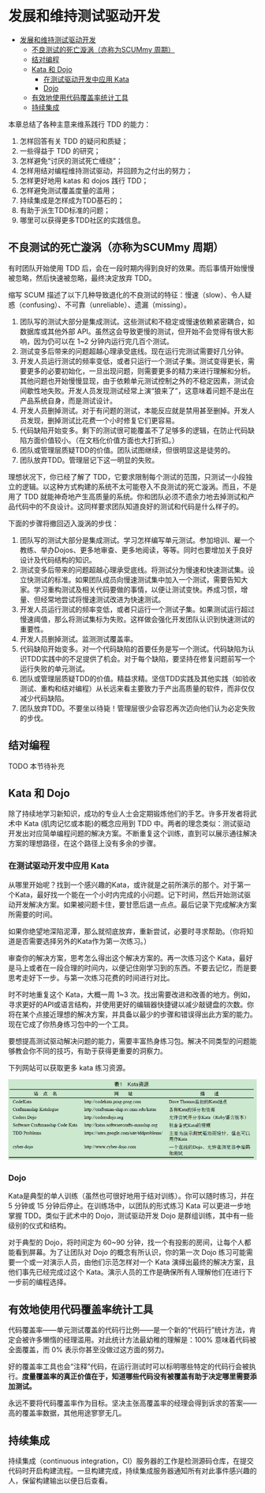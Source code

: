 # 发展和维持测试驱动开发

- [发展和维持测试驱动开发](#发展和维持测试驱动开发)
  - [不良测试的死亡漩涡（亦称为SCUMmy 周期）](#不良测试的死亡漩涡亦称为scummy-周期)
  - [结对编程](#结对编程)
  - [Kata 和 Dojo](#kata-和-dojo)
    - [在测试驱动开发中应用 Kata](#在测试驱动开发中应用-kata)
    - [Dojo](#dojo)
  - [有效地使用代码覆盖率统计工具](#有效地使用代码覆盖率统计工具)
  - [持续集成](#持续集成)

本章总结了各种主意来维系践行 TDD 的能力：

1. 怎样回答有关 TDD 的疑问和质疑；
2. 一些得益于 TDD 的研究；
3. 怎样避免“讨厌的测试死亡缠绕”；
4. 怎样用结对编程维持测试驱动，并回顾为之付出的努力；
5. 怎样更好地用 katas 和 dojos 践行 TDD；
6. 怎样避免测试覆盖度量的滥用；
7. 持续集成是怎样成为TDD基石的；
8. 有助于派生TDD标准的问题；
9. 哪里可以获得更多TDD社区的实践信息。

## 不良测试的死亡漩涡（亦称为SCUMmy 周期）

有时团队开始使用 TDD 后，会在一段时期内得到良好的效果。而后事情开始慢慢被忽略，然后快速被忽略，最终决定放弃 TDD。

缩写 SCUM 描述了以下几种导致退化的不良测试的特征：慢速（slow）、令人疑惑（confusing）、不可靠（unreliable）、遗漏（missing）。

1. 团队写的测试大部分是集成测试。这些测试和不稳定或慢速依赖紧密耦合，如数据库或其他外部 API。虽然这会导致更慢的测试，但开始不会觉得有很大影响，因为仍可以在 1~2 分钟内运行完几百个测试。
2. 测试变多后带来的问题超越心理承受底线。现在运行完测试需要好几分钟。
3. 开发人员运行测试的频率变低，或者只运行一个测试子集。测试变得更长，需要更多的必要初始化，一旦出现问题，则需要更多的精力来进行理解和分析。其他问题也开始慢慢显现，由于依赖单元测试控制之外的不稳定因素，测试会间歇性地失败。开发人员发现测试经常上演“狼来了”，这意味着问题不是出在产品系统自身，而是测试设计。
4. 开发人员删掉测试。对于有问题的测试，本能反应就是禁用甚至删掉。开发人员发现，删掉测试比花费一个小时修复它们更容易。
5. 代码缺陷开始变多。剩下的测试很可能覆盖不了足够多的逻辑，在防止代码缺陷方面价值较小。（在文档化价值方面也大打折扣。）
6. 团队或管理层质疑TDD的价值。团队试图继续，但很明显这是徒劳的。
7. 团队放弃TDD。管理层记下这一明显的失败。

理想状况下，你已经了解了 TDD，它要求限制每个测试的范围，只测试一小段独立的逻辑。以这种方式构建的系统不太可能卷入不良测试的死亡漩涡。而且，不是用了 TDD 就能神奇地产生高质量的系统。你和团队必须不遗余力地去掉测试和产品代码中的不良设计。这同样要求团队知道良好的测试和代码是什么样子的。

下面的步骤将撤回迈入漩涡的步伐：

1. 团队写的测试大部分是集成测试。学习怎样编写单元测试。参加培训、雇一个教练、举办Dojos、更多地审查、更多地阅读，等等。同时也要增加关于良好设计及代码结构的知识。
2. 测试变多后带来的问题超越心理承受底线。将测试分为慢速和快速测试集。设立快测试的标准。如果团队成员向慢速测试集中加入一个测试，需要告知大家。学习重构测试及相关代码要做的事情，以便让测试变快。养成习惯，增量、但经常地尝试将慢速测试改进为快速测试。
3. 开发人员运行测试的频率变低，或者只运行一个测试子集。如果测试运行超过慢速阈值，那么将测试集标为失败。这样做会强化开发团队认识到快速测试的重要性。
4. 开发人员删掉测试。监测测试覆盖率。
5. 代码缺陷开始变多。对一个代码缺陷的首要任务是写一个测试。代码缺陷为认识TDD实践中的不足提供了机会。对于每个缺陷，要坚持在修复问题前写一个运行失败的单元测试。
6. 团队或管理层质疑TDD的价值。精益求精。坚信TDD实践及其他实践（如验收测试、重构和结对编程）从长远来看主要致力于产出高质量的软件，而非仅仅减少代码缺陷。
7. 团队放弃TDD。不要坐以待毙！管理层很少会容忍再次迈向他们认为必定失败的步伐。

## 结对编程

TODO 本节待补充

## Kata 和 Dojo

除了持续地学习新知识，成功的专业人士会定期锻炼他们的手艺。许多开发者将武术中 Kata (肌肉记忆或本能)的概念应用到 TDD 中。两者的理念类似：测试驱动开发出对应简单编程问题的解决方案。不断重复这个训练，直到可以展示通往解决方案的理想路径，在这个路径上没有多余的步骤。

### 在测试驱动开发中应用 Kata

从哪里开始呢？找到一个感兴趣的Kata，或许就是之前所演示的那个。对于第一个Kata，最好找一个能在一个小时内完成的小问题。记下时间，然后开始测试驱动开发解决方案。如果被问题卡住，要甘愿后退一点点。最后记录下完成解决方案所需要的时间。

如果你绝望地深陷泥潭，那么就彻底放弃，重新尝试，必要时寻求帮助。（你将知道是否需要选择另外的Kata作为第一次练习。）

审查你的解决方案，思考怎么得出这个解决方案的。再一次练习这个 Kata，最好是马上或者在一段合理的时间内，以便记住刚学习到的东西。不要去记忆，而是要思考走好下一步。与第一次练习花费的时间进行对比。

时不时地重复这个 Kata，大概一周 1~3 次。找出需要改进和改善的地方。例如，寻求更好的API或语言结构，并使用更好的编辑器快捷键以减少敲键盘的次数。你将在某个点接近理想的解决方案，并具备以最少的步骤和错误得出此方案的能力。现在它成了你热身练习包中的一个工具。

要想提高测试驱动解决问题的能力，需要丰富热身练习包。解决不同类型的问题能够教会你不同的技巧，有助于获得更重要的洞察力。

下列网站可以获取更多 kata 练习资源。

![kata](./pic/kata.png)

### Dojo

Kata是典型的单人训练（虽然也可很好地用于结对训练）。你可以随时练习，并在 5 分钟或 15 分钟后停止。在训练场中，以团队的形式练习 Kata 可以更进一步地掌握 TDD。类似于武术中的 Dojo，测试驱动开发 Dojo 是群组训练，其中有一些级别的仪式和结构。

对于典型的 Dojo，将时间定为 60~90 分钟，找一个有投影的房间，让每个人都能看到屏幕。为了让团队对 Dojo 的概念有所认识，你的第一次 Dojo 练习可能需要一个或一对演示人员，由他们示范怎样对一个 Kata 演绎出最终的解决方案，且他们事先已经完成过这个 Kata。演示人员的工作是确保所有人理解他们在进行下一步前的编程选择。

## 有效地使用代码覆盖率统计工具

代码覆盖率——单元测试覆盖的代码行比例——是一个新的“代码行”统计方法，肯定会被许多懒惰的经理滥用。对此统计方法最幼稚的理解是：100% 意味着代码被全面覆盖，而 0% 表示你甚至没做过这方面的努力。

好的覆盖率工具也会“注释”代码，在运行测试时可以标明哪些特定的代码行会被执行。**度量覆盖率的真正价值在于，知道哪些代码没有被覆盖有助于决定哪里需要添加测试。**

永远不要将代码覆盖率作为目标。坚决主张高覆盖率的经理会得到诉求的答案——高的覆盖率数据，其他用途寥寥无几。

## 持续集成

持续集成（continuous integration，CI）服务器的工作是检测源码仓库，在提交代码时开启构建流程。一旦构建完成，持续集成服务器通知所有对此事件感兴趣的人，保留构建输出以便日后查看。
